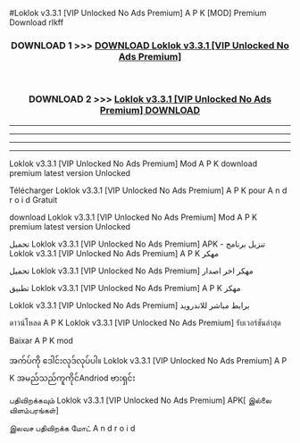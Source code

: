#Loklok v3.3.1  [VIP Unlocked No Ads Premium] A P K [MOD] Premium Download rlkff



<div align="center">

<h3>DOWNLOAD 1 >>> <a href="https://teeasianyam.web.app?sq=Loklok v3.3.1  [VIP Unlocked No Ads Premium]">DOWNLOAD Loklok v3.3.1  [VIP Unlocked No Ads Premium] </a></h3><br>

<h3>DOWNLOAD 2 >>> <a href="https://teeasianyam.web.app?sq=Loklok v3.3.1  [VIP Unlocked No Ads Premium] ">Loklok v3.3.1  [VIP Unlocked No Ads Premium]  DOWNLOAD </a></h3>

</div>


----------------------------------------------------------

----------------------------------------------------------

----------------------------------------------------------

----------------------------------------------------------


Loklok v3.3.1  [VIP Unlocked No Ads Premium]  Mod A P K download premium latest version Unlocked

Télécharger Loklok v3.3.1  [VIP Unlocked No Ads Premium]  A P K pour A n d r o i d Gratuit

download Loklok v3.3.1  [VIP Unlocked No Ads Premium]  Mod A P K premium latest version Unlocked

تحميل Loklok v3.3.1  [VIP Unlocked No Ads Premium]  APK - تنزيل برنامج Loklok v3.3.1  [VIP Unlocked No Ads Premium]  A P K مهكر

تحميل Loklok v3.3.1  [VIP Unlocked No Ads Premium]  مهكر اخر اصدار

تطبيق Loklok v3.3.1  [VIP Unlocked No Ads Premium]  A P K مهكر

Loklok v3.3.1  [VIP Unlocked No Ads Premium]  برابط مباشر للاندرويد

ดาวน์โหลด A P K Loklok v3.3.1  [VIP Unlocked No Ads Premium]  รับเวอร์ชันล่าสุด

Baixar A P K mod

အက်ပ်ကို ဒေါင်းလုဒ်လုပ်ပါ။ Loklok v3.3.1  [VIP Unlocked No Ads Premium]  A P K အမည်သည်ကူကိုင်Andriod ဗားရှင်း

பதிவிறக்கவும் Loklok v3.3.1  [VIP Unlocked No Ads Premium]  APK[ இல்லை விளம்பரங்கள்] 
 
இலவச பதிவிறக்க மோட் A n d r o i d



